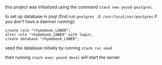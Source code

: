this project was initialized using the command `stack new yesod-postgres`.

to set up database in psql (first run `postgres -D /usr/local/var/postgres` if you don't have a daemon running):
```psql
create role "rhymebook_LOWER";
alter role "rhymebook_LOWER" with login;
create database "rhymebook_LOWER";
```

seed the database initially by running `stack run seed`

then running `stack exec yesod devel` will start the server.

